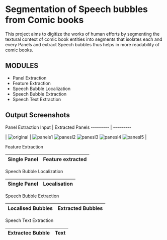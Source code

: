 # Segmentation of Speech bubbles from Comic books

This project aims to digitize the works of human efforts by segmenting the textural context of comic book entities into segments that isolates each and every Panels and extract Speech bubbles thus helps in more readability of comic books.

## MODULES
- Panel Extraction
- Feature Extraction
- Speech Bubble Localization
- Speech Bubble Extraction
- Speech Text Extraction

## Output Screenshots
Panel Extraction 
Input | Extracted Panels
--------- | ---------

| ![original](comic-bubble-segmentation/sample_images/Sample%20Output/05_19_2021_20-44-34-252844/original_input.png) |  ![panels1](comic-bubble-segmentation/sample_images/Sample%20Output/05_19_2021_20-44-34-252844/panel0/panel0.png) ![panesl2](comic-bubble-segmentation/sample_images/Sample%20Output/05_19_2021_20-44-34-252844/panel1/panel1.png) ![panesl3](comic-bubble-segmentation/sample_images/Sample%20Output/05_19_2021_20-44-34-252844/panel2/panel2.png) ![panesl4](comic-bubble-segmentation/sample_images/Sample%20Output/05_19_2021_20-44-34-252844/panel3/panel3.png) ![panesl5](comic-bubble-segmentation/sample_images/Sample%20Output/05_19_2021_20-44-34-252844/panel4/panel4.png) |

Feature Extraction 

Single Panel | Feature extracted
--------- | ---------

Speech Bubble Localization

Single Panel | Localisation
--------- | ---------

Speech Bubble Extraction

Localised Bubbles | Extracted Bubbles
--------- | ---------

Speech Text Extraction

Extractec Bubble | Text
--------- | ---------




